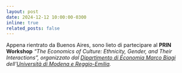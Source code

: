 ```yaml
---
layout: post
date: 2024-12-12 10:00:00-0300
inline: true
related_posts: false
---
```


Appena rientrato da Buenos Aires, sono lieto di partecipare al <b>PRIN Workshop</b> <i>“The Economics of Culture: Ethnicity, Gender, and Their Interactions”<i>, organizzato dal <i>[Dipartimento di Economia Marco Biagi](https://www.economia.unimore.it/it)</i> dell'<i>[Università di Modena e Reggio-Emilia](https://www.unimore.it/it)<i>.
